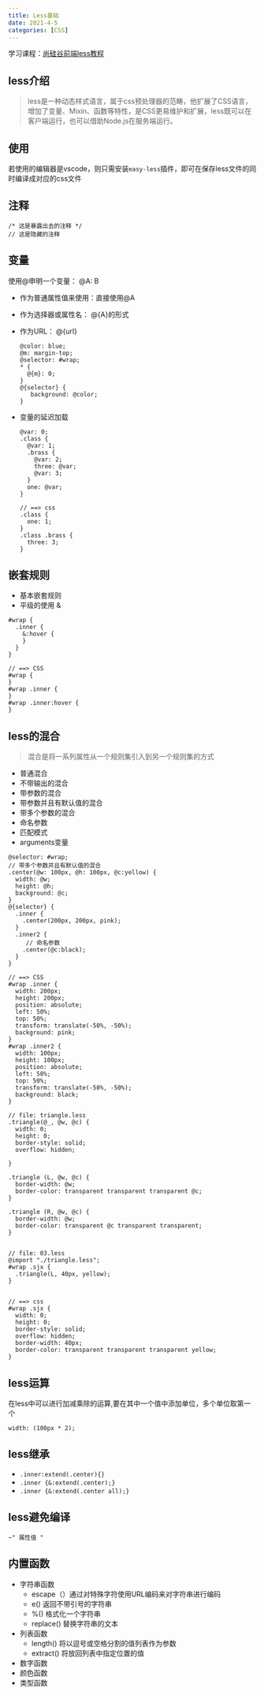 ```yaml
---
title: Less基础
date: 2021-4-5
categories: [CSS]
---
```


学习课程：[尚硅谷前端less教程](https://www.bilibili.com/video/BV1YW411T7vd)

## less介绍

>less是一种动态样式语言，属于css预处理器的范畴，他扩展了CSS语言，增加了变量、Mixin、函数等特性，是CSS更易维护和扩展，less既可以在客户端运行，也可以借助Node.js在服务端运行。

## 使用

若使用的编辑器是vscode，则只需安装`easy-less`插件，即可在保存less文件的同时编译成对应的css文件

## 注释

```less
/* 这是暴露出去的注释 */
// 这是隐藏的注释
```

## 变量

使用@申明一个变量： @A: B

* 作为普通属性值来使用：直接使用@A

* 作为选择器或属性名： @{A}的形式
<!-- more -->
* 作为URL： @{url}

  ```less
  @color: blue;
  @m: margin-top;
  @selector: #wrap;
  * {
    @{m}: 0;
  }
  @{selector} {
     background: @color;
  }
  ```

* 变量的延迟加载

  ```less
  @var: 0;
  .class {
    @var: 1;
    .brass {
      @var: 2;
      three: @var;
      @var: 3;
    }
    one: @var;
  }
  
  // ==> css
  .class {
    one: 1;
  }
  .class .brass {
    three: 3;
  }
  ```

## 嵌套规则

* 基本嵌套规则
* 平级的使用 &

```less
#wrap {
  .inner {
    &:hover {
    }
  }
}

// ==> CSS
#wrap {
}
#wrap .inner {
}
#wrap .inner:hover {
}
```

## less的混合

> 混合是将一系列属性从一个规则集引入到另一个规则集的方式

* 普通混合
* 不带输出的混合
* 带参数的混合
* 带参数并且有默认值的混合
* 带多个参数的混合
* 命名参数
* 匹配模式
* arguments变量

```less
@selector: #wrap;
// 带多个参数并且有默认值的混合
.center(@w: 100px, @h: 100px, @c:yellow) {
  width: @w;
  height: @h;
  background: @c;
}
@{selector} {
  .inner {
    .center(200px, 200px, pink);
  }
  .inner2 {
     // 命名参数
    .center(@c:black);
  }
}

// ==> CSS
#wrap .inner {
  width: 200px;
  height: 200px;
  position: absolute;
  left: 50%;
  top: 50%;
  transform: translate(-50%, -50%);
  background: pink;
}
#wrap .inner2 {
  width: 100px;
  height: 100px;
  position: absolute;
  left: 50%;
  top: 50%;
  transform: translate(-50%, -50%);
  background: black;
}
```

```less
// file: triangle.less
.triangle(@_, @w, @c) {
  width: 0;
  height: 0;
  border-style: solid;
  overflow: hidden;

}

.triangle (L, @w, @c) {
  border-width: @w;
  border-color: transparent transparent transparent @c;
}

.triangle (R, @w, @c) {
  border-width: @w;
  border-color: transparent @c transparent transparent;
}


// file: 03.less
@import "./triangle.less";
#wrap .sjx {
  .triangle(L, 40px, yellow);
}


// ==> css
#wrap .sjx {
  width: 0;
  height: 0;
  border-style: solid;
  overflow: hidden;
  border-width: 40px;
  border-color: transparent transparent transparent yellow;
}
```

## less运算

在less中可以进行加减乘除的运算,要在其中一个值中添加单位，多个单位取第一个

`width: (100px * 2);`

## less继承

* `.inner:extend(.center){}`
* `.inner {&:extend(.center);}`
* `.inner {&:extend(.center all);}`

## less避免编译

`~" 属性值 "`

## 内置函数

* 字符串函数
  * escape（）通过对特殊字符使用URL编码来对字符串进行编码
  * e() 返回不带引号的字符串
  * %() 格式化一个字符串
  * replace() 替换字符串的文本
* 列表函数
  * length() 将以逗号或空格分割的值列表作为参数
  * extract() 将放回列表中指定位置的值
* 数字函数
* 颜色函数
* 类型函数